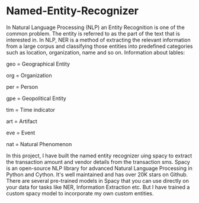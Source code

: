 # Named-Entity-Recognizer

In Natural Language Processing (NLP) an Entity Recognition is one of the common problem. The entity is referred to as the part of the text that is interested in. In NLP, NER is a method of extracting the relevant information from a large corpus and classifying those entities into predefined categories such as location, organization, name and so on. Information about lables:

geo = Geographical Entity

org = Organization

per = Person

gpe = Geopolitical Entity

tim = Time indicator

art = Artifact

eve = Event

nat = Natural Phenomenon

In this project, I have built the named entity recognizer uing spacy to extract the transaction amount and vendor details from the transaction sms. Spacy is an open-source NLP library for advanced Natural Language Processing in Python and Cython. It's well maintained and has over 20K stars on Github. There are several pre-trained models in Spacy that you can use directly on your data for tasks like NER, Information Extraction etc. But I have trained a custom spacy model to incorporate my own custom entities.
